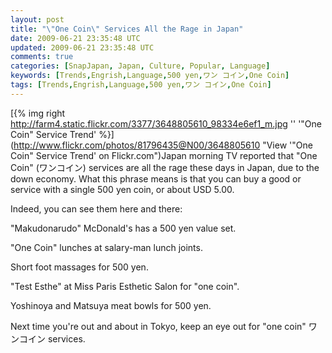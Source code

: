 ```yaml
---           
layout: post
title: "\"One Coin\" Services All the Rage in Japan"
date: 2009-06-21 23:35:48 UTC
updated: 2009-06-21 23:35:48 UTC
comments: true
categories: [SnapJapan, Japan, Culture, Popular, Language]
keywords: [Trends,Engrish,Language,500 yen,ワン コイン,One Coin]
tags: [Trends,Engrish,Language,500 yen,ワン コイン,One Coin]
---
```

 


[{% img right http://farm4.static.flickr.com/3377/3648805610_98334e6ef1_m.jpg '' '"One Coin" Service Trend' %}](http://www.flickr.com/photos/81796435@N00/3648805610 "View '"One Coin" Service Trend' on Flickr.com")Japan morning TV reported that "One Coin" (ワンコイン) services are all the rage these days in Japan, due to the down economy. What this phrase means is that you can buy a good or service with a single 500 yen coin, or about USD 5.00. 




Indeed, you can see them here and there: 









"Makudonarudo" McDonald's has a 500 yen value set.




"One Coin" lunches at salary-man lunch joints.




Short foot massages for 500 yen.




"Test Esthe" at Miss Paris Esthetic Salon for "one coin".




Yoshinoya and Matsuya meat bowls for 500 yen.









Next time you're out and about in Tokyo, keep an eye out for "one coin" ワンコイン services. 



